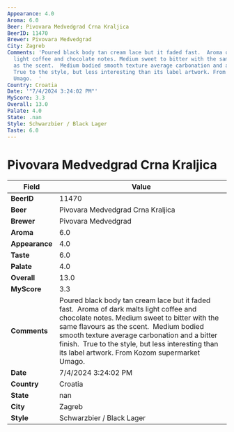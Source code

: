 ```yaml
---
Appearance: 4.0
Aroma: 6.0
Beer: Pivovara Medvedgrad Crna Kraljica
BeerID: 11470
Brewer: Pivovara Medvedgrad
City: Zagreb
Comments: 'Poured black body tan cream lace but it faded fast.  Aroma of dark malts
  light coffee and chocolate notes. Medium sweet to bitter with the same flavours
  as the scent.  Medium bodied smooth texture average carbonation and a bitter finish. 
  True to the style, but less interesting than its label artwork. From Kozom supermarket
  Umago.  '
Country: Croatia
Date: '"7/4/2024 3:24:02 PM"'
MyScore: 3.3
Overall: 13.0
Palate: 4.0
State: .nan
Style: Schwarzbier / Black Lager
Taste: 6.0
---
```


# Pivovara Medvedgrad Crna Kraljica

| Field         | Value |
|---------------|-------|
| **BeerID** | 11470 |
| **Beer** | Pivovara Medvedgrad Crna Kraljica |
| **Brewer** | Pivovara Medvedgrad |
| **Aroma** | 6.0 |
| **Appearance** | 4.0 |
| **Taste** | 6.0 |
| **Palate** | 4.0 |
| **Overall** | 13.0 |
| **MyScore** | 3.3 |
| **Comments** | Poured black body tan cream lace but it faded fast.  Aroma of dark malts light coffee and chocolate notes. Medium sweet to bitter with the same flavours as the scent.  Medium bodied smooth texture average carbonation and a bitter finish.  True to the style, but less interesting than its label artwork. From Kozom supermarket Umago.   |
| **Date** | 7/4/2024 3:24:02 PM |
| **Country** | Croatia |
| **State** | nan |
| **City** | Zagreb |
| **Style** | Schwarzbier / Black Lager |
